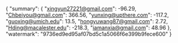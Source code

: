 {
    "summary": {
        "xingyun27221@gmail.com": -96.29, 
        "Chbeiyou@gmail.com": 366.56, 
        "yunxing@upthere.com": -117.2, 
        "guoxing@umich.edu": 13.5, 
        "hongyuwang87@gmail.com": 2.72, 
        "Hding@macalester.edu": -218.3, 
        "iamanxia@gmail.com": 48.96
    }, 
    "watermark": "9736ed9ed95af07bd5c1a5066f6e399b9fece600"
}